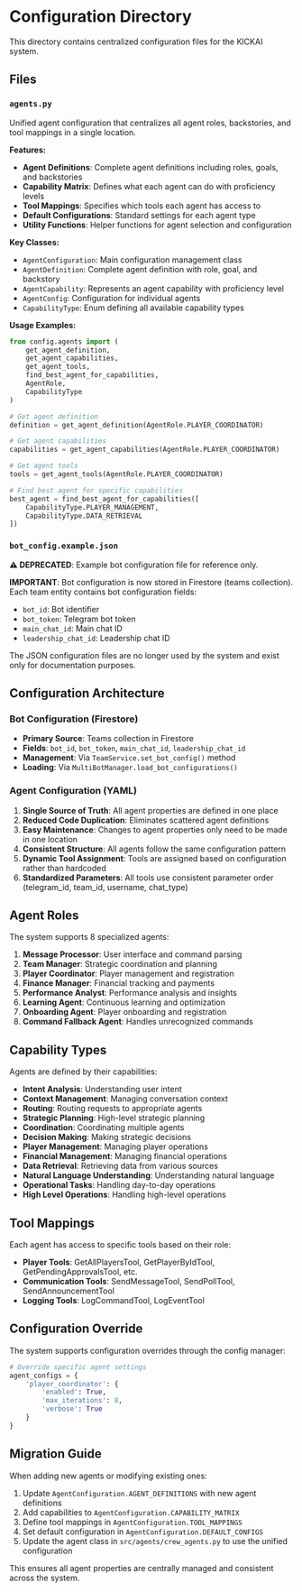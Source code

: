 # Configuration Directory

This directory contains centralized configuration files for the KICKAI system.

## Files

### `agents.py`
Unified agent configuration that centralizes all agent roles, backstories, and tool mappings in a single location.

**Features:**
- **Agent Definitions**: Complete agent definitions including roles, goals, and backstories
- **Capability Matrix**: Defines what each agent can do with proficiency levels
- **Tool Mappings**: Specifies which tools each agent has access to
- **Default Configurations**: Standard settings for each agent type
- **Utility Functions**: Helper functions for agent selection and configuration

**Key Classes:**
- `AgentConfiguration`: Main configuration management class
- `AgentDefinition`: Complete agent definition with role, goal, and backstory
- `AgentCapability`: Represents an agent capability with proficiency level
- `AgentConfig`: Configuration for individual agents
- `CapabilityType`: Enum defining all available capability types

**Usage Examples:**
```python
from config.agents import (
    get_agent_definition,
    get_agent_capabilities,
    get_agent_tools,
    find_best_agent_for_capabilities,
    AgentRole,
    CapabilityType
)

# Get agent definition
definition = get_agent_definition(AgentRole.PLAYER_COORDINATOR)

# Get agent capabilities
capabilities = get_agent_capabilities(AgentRole.PLAYER_COORDINATOR)

# Get agent tools
tools = get_agent_tools(AgentRole.PLAYER_COORDINATOR)

# Find best agent for specific capabilities
best_agent = find_best_agent_for_capabilities([
    CapabilityType.PLAYER_MANAGEMENT,
    CapabilityType.DATA_RETRIEVAL
])
```

### `bot_config.example.json`
**⚠️ DEPRECATED**: Example bot configuration file for reference only.

**IMPORTANT**: Bot configuration is now stored in Firestore (teams collection). Each team entity contains bot configuration fields:
- `bot_id`: Bot identifier
- `bot_token`: Telegram bot token
- `main_chat_id`: Main chat ID
- `leadership_chat_id`: Leadership chat ID

The JSON configuration files are no longer used by the system and exist only for documentation purposes.

## Configuration Architecture

### Bot Configuration (Firestore)
- **Primary Source**: Teams collection in Firestore
- **Fields**: `bot_id`, `bot_token`, `main_chat_id`, `leadership_chat_id`  
- **Management**: Via `TeamService.set_bot_config()` method
- **Loading**: Via `MultiBotManager.load_bot_configurations()`

### Agent Configuration (YAML)
1. **Single Source of Truth**: All agent properties are defined in one place
2. **Reduced Code Duplication**: Eliminates scattered agent definitions  
3. **Easy Maintenance**: Changes to agent properties only need to be made in one location
4. **Consistent Structure**: All agents follow the same configuration pattern
5. **Dynamic Tool Assignment**: Tools are assigned based on configuration rather than hardcoded
6. **Standardized Parameters**: All tools use consistent parameter order (telegram_id, team_id, username, chat_type)

## Agent Roles

The system supports 8 specialized agents:

1. **Message Processor**: User interface and command parsing
2. **Team Manager**: Strategic coordination and planning
3. **Player Coordinator**: Player management and registration
4. **Finance Manager**: Financial tracking and payments
5. **Performance Analyst**: Performance analysis and insights
6. **Learning Agent**: Continuous learning and optimization
7. **Onboarding Agent**: Player onboarding and registration
8. **Command Fallback Agent**: Handles unrecognized commands

## Capability Types

Agents are defined by their capabilities:

- **Intent Analysis**: Understanding user intent
- **Context Management**: Managing conversation context
- **Routing**: Routing requests to appropriate agents
- **Strategic Planning**: High-level strategic planning
- **Coordination**: Coordinating multiple agents
- **Decision Making**: Making strategic decisions
- **Player Management**: Managing player operations
- **Financial Management**: Managing financial operations
- **Data Retrieval**: Retrieving data from various sources
- **Natural Language Understanding**: Understanding natural language
- **Operational Tasks**: Handling day-to-day operations
- **High Level Operations**: Handling high-level operations

## Tool Mappings

Each agent has access to specific tools based on their role:

- **Player Tools**: GetAllPlayersTool, GetPlayerByIdTool, GetPendingApprovalsTool, etc.
- **Communication Tools**: SendMessageTool, SendPollTool, SendAnnouncementTool
- **Logging Tools**: LogCommandTool, LogEventTool

## Configuration Override

The system supports configuration overrides through the config manager:

```python
# Override specific agent settings
agent_configs = {
    'player_coordinator': {
        'enabled': True,
        'max_iterations': 8,
        'verbose': True
    }
}
```

## Migration Guide

When adding new agents or modifying existing ones:

1. Update `AgentConfiguration.AGENT_DEFINITIONS` with new agent definitions
2. Add capabilities to `AgentConfiguration.CAPABILITY_MATRIX`
3. Define tool mappings in `AgentConfiguration.TOOL_MAPPINGS`
4. Set default configuration in `AgentConfiguration.DEFAULT_CONFIGS`
5. Update the agent class in `src/agents/crew_agents.py` to use the unified configuration

This ensures all agent properties are centrally managed and consistent across the system. 